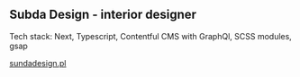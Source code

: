 ## Subda Design - interior designer

Tech stack: Next, Typescript, Contentful CMS with GraphQl, SCSS modules, gsap

[sundadesign.pl](https://subdadesign.pl/)
